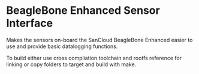 # BeagleBone Enhanced Sensor Interface

Makes the sensors on-board the SanCloud BeagleBone Enhanced easier to use and provide basic datalogging functions.

To build either use cross compliation toolchain and rootfs reference for linking or copy folders to target and build with make.
